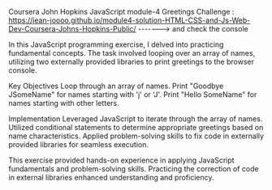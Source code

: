 Coursera John Hopkins JavaScript module-4 Greetings Challenge : https://jean-joooo.github.io/module4-solution-HTML-CSS-and-Js-Web-Dev-Coursera-Johns-Hopkins-Public/ -------> and check the console

In this JavaScript programming exercise, I delved into practicing fundamental concepts. The task involved looping over an array of names, utilizing two externally provided libraries to print greetings to the browser console.

Key Objectives
Loop through an array of names.
Print "Goodbye JSomeName" for names starting with 'j' or 'J'.
Print "Hello SomeName" for names starting with other letters.

Implementation
Leveraged JavaScript to iterate through the array of names.
Utilized conditional statements to determine appropriate greetings based on name characteristics.
Applied problem-solving skills to fix code in externally provided libraries for seamless execution.

This exercise provided hands-on experience in applying JavaScript fundamentals and problem-solving skills. Practicing the correction of code in external libraries enhanced understanding and proficiency.
